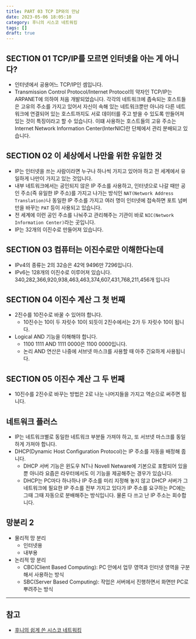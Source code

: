 ```yaml
---
title: PART 03 TCP IP와의 만남
date: 2023-05-06 18:05:10
category: 후니의 시스코 네트워킹
tags: []
draft: true
---
```


## SECTION 01 TCP/IP를 모르면 인터넷을 아는 게 아니다?

- 인터넷에서 공용어느 TCP/IP인 셈입니다.
- Transmission Control Protocol/Internet Protocol의 약자인 TCP/IP는 ARPANET에 의하여 처음 개발되었습니다. 각각의 네트워크에 좁속되는 호스트들은 고유의 주소를 가지고 있어서 자신이 속해 있는 네트워크뿐만 아니라 다른 네트워크에 연결되어 있는 호스트까지도 서로 데이터를 주고 받을 수 있도록 만들어져 있는 것이 특징이라고 할 수 있습니다. 이떄 사용하는 호스트들의 고유 주소는 Internet Network Information Center(InterNIC)란 단체에서 관리 분배되고 있습니다.

## SECTION 02 이 세상에서 나만을 위한 유일한 것

- IP는 인터넷을 쓰는 사람이라면 누구나 하나씩 가지고 있어야 하고 전 세계에서 유일하게 나만이 가지고 있는 것입니다.
- 내부 네트워크에서는 공인되지 않은 IP 주소를 사용하고, 인터넷으로 나갈 때만 공인 주소(즉 유일한 IP 주소)를 가지고 나가는 방식인 `NAT(Network Address Translation)`나 동일한 IP 주소를 가지고 여러 명이 인터넷에 접속하면 포트 넘버만을 바꾸는 `PAT` 등이 사용되고 있습니다.
- 전 세계에 이런 공인 주소를 나눠주고 관리해주는 기관이 바로 `NIC(Network Information Center)`라는 곳입니다.
- IP는 32개의 이진수로 만들어져 있습니다.

## SECTION 03 컴퓨터는 이진수로만 이해한다는데

- IPv4의 종류는 2의 32승은 42억 9496만 7296입니다.
- IPv6는 128개의 이진수로 이루어져 있습니다. 340,282,366,920,938,463,463,374,607,431,768,211,456개 입니다

## SECTION 04 이진수 계산 그 첫 번째

- 2진수를 10진수로 바꿀 수 있어야 합니다.
  - 10진수는 10이 두 자릿수 10이 되듯이 2진수에서는 2가 두 자릿수 10이 됩니다.
- Logical AND 기능을 이해해야 합니다.
  - 1100 1111 AND 1111 0000은 1100 0000입니다.
  - 논리 AND 연산은 나중에 서브넷 마스크를 사용할 때 아주 긴요하게 사용됩니다.

## SECTION 05 이진수 계산 그 두 번째

- 10진수를 2진수로 바꾸는 방법은 2로 나눈 나머지들을 가지고 역순으로 써주면 됩니다.

## 네트워크 플러스

- IP는 네트워크별로 동일한 네트워크 부분들 가져야 하고, 또 서브넷 마스크를 동일하게 가져야 합니다.
- DHCP(Dynamic Host Configuration Protocol)는 IP 주소를 자동을 배정해 줍니다.
  - DHCP 서버 기능은 윈도우 NT나 Novell Netware에 기본으로 포함되어 있을 뿐 아니라 요즘은 라우터에서도 이 기능을 제공해주는 경우가 있습니다.
  - DHCP는 PC마다 하나하나 IP 주소를 미리 지정해 놓지 않고 DHCP 서버가 그 네트워크에 필요한 IP 주소를 전부 가지고 있다가 IP 주소를 요구하는 PC에는 그때 그때 자동으로 분배해주는 방식입니다. 물론 다 쓰고 난 IP 주소는 회수합니다.

## 망분리 2

- 물리적 망 분리
  - 인터넷용
  - 내부용
- 논리적 망 분리
  - CBC(Client Based Computing): PC 안에서 업무 영역과 인터넷 영역을 구분해서 사용하는 방식
  - SBC(Server Based Computing): 작업은 서버에서 진행하면서 화면만 PC로 뿌려주는 방식

---

## 참고

- [후니의 쉽게 쓴 시스코 네트워킹](http://www.kyobobook.co.kr/product/detailViewKor.laf?ejkGb=KOR&mallGb=KOR&barcode=9788931589191&orderClick=LFR&Kc=)
